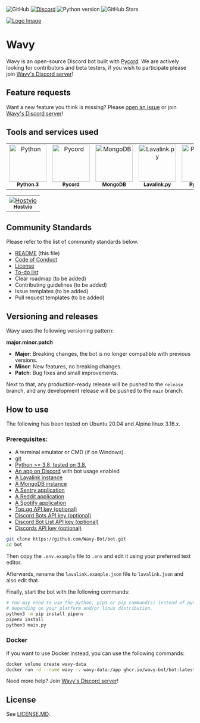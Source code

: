 ![GitHub](https://img.shields.io/github/license/Wavy-Bot/bot?color=A42E2B&logo=gnu&logoColor=white&style=for-the-badge)
[![Discord](https://img.shields.io/discord/710436465938530307?color=%235865F2&label=Discord&logo=discord&logoColor=white&style=for-the-badge)](https://discord.wavybot.com)
![Python version](https://img.shields.io/badge/Python-3.8-blue?style=for-the-badge&logo=python&logoColor=ffce3d&color=376f9e)
![GitHub Stars](https://img.shields.io/github/stars/Wavy-Bot/bot?color=%23ffce3d&logo=github&style=for-the-badge)

[![Logo Image](https://repository-images.githubusercontent.com/376505145/389bce00-cc35-11eb-8aab-bb86194ee165)](https://wavybot.com)

# Wavy
Wavy is an open-source Discord bot built with [Pycord](https://github.com/Pycord-Development/pycord). We are actively looking for contributors and beta testers, if you wish to participate please join [Wavy's Discord server](https://discord.wavybot.com)!

## Feature requests
Want a new feature you think is missing? Please [open an issue](https://github.com/Wavy-Bot/bot/issues/new) or join [Wavy's Discord server](https://discord.wavybot.com)!

## Tools and services used
<table>
    <tr>
        <td align="center"><a href="https://www.python.org/"><img src="https://upload.wikimedia.org/wikipedia/commons/thumb/c/c3/Python-logo-notext.svg/768px-Python-logo-notext.svg.png" width="100px;" alt="Python"/><br /><sub><b>Python 3</b></sub></a><br /></td>
        <td align="center"><a href="https://pycord.dev/"><img src="https://pycord.dev/static/img/logo.png?size=100" width="100px;" alt="Pycord"/><br /><sub><b>Pycord</b></sub></a><br /></td>
        <td align="center"><a href="https://www.mongodb.com/"><img src="https://cdn.iconscout.com/icon/free/png-256/mongodb-3629020-3030245.png" width="100px;" alt="MongoDB"/><br /><sub><b>MongoDB</b></sub></a><br /></td>
        <td align="center"><a href="https://github.com/Devoxin/Lavalink.py"><img src="https://serux.pro/9e83af1581.png" width="100px;" alt="Lavalink.py"/><br /><sub><b>Lavalink.py</b></sub></a><br /></td>
        <td align="center"><a href="https://www.jetbrains.com/pycharm/"><img src="https://i2.wp.com/clay-atlas.com/wp-content/uploads/2019/10/PyCharm_Logo.svg_.png?resize=1024%2C1024&ssl=1" width="100px;" alt="PyCharm"/><br /><sub><b>PyCharm</b></sub></a><br /></td>
        <td align="center"><a href="https://deepsource.io/"><img src="https://static.crozdesk.com/web_app_library/providers/logos/000/011/711/original/deepsource-1608196869-logo.png?1608196869" width="100px;" alt="Deepsource"/><br /><sub><b>Deepsource</b></sub></a><br /></td>
        <td align="center"><a href="https://sentry.io/"><img src="https://external-content.duckduckgo.com/iu/?u=https%3A%2F%2Fmedia-exp1.licdn.com%2Fdms%2Fimage%2FC4D0BAQHke-g6rQfT6w%2Fcompany-logo_200_200%2F0%3Fe%3D2159024400%26v%3Dbeta%26t%3Daylls3BhohFGOtGX_opiZqRkxF9ZO91EIF3CEnm-xEQ&f=1&nofb=1" width="100px;" alt="Sentry"/><br /><sub><b>Sentry</b></sub></a><br /></td>
    </tr>
</table>
<table>
    <tr>
        <td align="center"><a href="https://hostvio.net"><img src="https://sq3.group/images/hostvio.png" alt="Hostvio"/><br /><sub><b>Hostvio</b></sub></a><br /></td>
    </tr>
</table>

## Community Standards
Please refer to the list of community standards below.
- [README](https://github.com/Wavy-Bot/bot/blob/main/README.md) (this file)
- [Code of Conduct](https://github.com/Wavy-Bot/bot/blob/main/CODE_OF_CONDUCT.md)
- [License](https://github.com/Wavy-Bot/bot/blob/main/LICENSE.md)
- [To-do list](https://github.com/Wavy-Bot/bot/projects/2)
- Clear roadmap (to be added)
- Contributing guidelines (to be added)
- Issue templates (to be added)
- Pull request templates (to be added)

## Versioning and releases
Wavy uses the following versioning pattern:

**major.minor.patch**
- **Major**: Breaking changes, the bot is no longer compatible with previous versions.
- **Minor**: New features, no breaking changes.
- **Patch**: Bug fixes and small improvements.

Next to that, any production-ready release will be pushed to the `release` branch, and any development release will be pushed to the `main` branch.

## How to use
The following has been tested on Ubuntu 20.04 and Alpine linux 3.16.x.

### Prerequisites:
- A terminal emulator or CMD (if on Windows).
- [git](https://git-scm.com/downloads)
- [Python >= 3.8, tested on 3.8.](https://www.python.org/downloads/)
- [An app on Discord](https://discord.com/developers/applications) with bot usage enabled
- [A Lavalink instance](https://github.com/freyacodes/Lavalink)
- [A MongoDB instance](https://www.mongodb.com/)
- [A Sentry application](https://sentry.io)
- [A Reddit application](https://www.reddit.com/prefs/apps)
- [A Spotify application](https://developer.spotify.com/dashboard/applications)
- [Top.gg API key (optional)](https://top.gg/)
- [Discord Bots API key (optional)](https://discord.bots.gg/)
- [Discord Bot List API key (optional)](https://discordbotlist.com/)
- [Discords API key (optional)](https://discords.com/)

```bash
git clone https://github.com/Wavy-Bot/bot.git
cd bot
```
Then copy the `.env.example` file to `.env` and edit it using your preferred text editor.

Afterwards, rename the `lavalink.example.json` file to `lavalink.json` and also edit that.

Finally, start the bot with the following commands:
```bash
# You may need to use the python, pip3 or pip command(s) instead of python3
# depending on your platform and/or linux distribution.
python3 -m pip install pipenv
pipenv install
python3 main.py
```

### Docker
If you want to use Docker instead, you can use the following commands:
```bash
docker volume create wavy-data
docker run -d --name wavy -v wavy-data:/app ghcr.io/wavy-bot/bot:latest
```

Need more help? Join [Wavy's Discord server](https://discord.wavybot.com)!

## License
See [LICENSE.MD](https://github.com/Wavy-Bot/bot/blob/main/LICENSE.md).